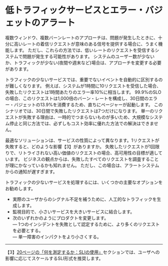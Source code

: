 # 低トラフィックサービスとエラー・バジェットのアラート

複数ウィンドウ、複数バーンレートのアプローチは、問題が発生したときに、十分に高いレートの着信リクエストが意味のある信号を提供する場合に、うまく機能します。
ただし、これらの方法では、低いレートのリクエストを受信するシステムで問題が発生する可能性があります。
システムのユーザー数が少ないか、トラフィックが少ない(夜間や週末など)場合は、アプローチを変更する必要があります。

トラフィックの少ないサービスでは、重要でないイベントを自動的に区別するのが難しくなります。
例えば、システムが1時間に10リクエストを受信した場合、失敗したリクエストは1時間あたりのエラー率10%に相当します。
99.9%のSLOの場合、このリクエストは1,000倍のバーン・レートを構成し、30日間のエラー・バジェットの13.9%を消費するため、直ちにページャーが起動します。
このシナリオでは、30日間で失敗したリクエストは7つだけになります。
単一のリクエストが失敗する理由は、一時的でつまらないものが多いため、大規模なシステム停止と同じ方法では、必ずしもコスト効率に優れた方法での解決はできません。

最適なソリューションは、サービスの性質によって異なります。1リクエストが失敗すると、どのような影響【3】がありますか。
失敗したリクエストが1回限りで、リトライされない高い価値のリクエストの場合、高可用性の目標が適しています。
ビジネスの観点からは、失敗したすべてのリクエストを調査することが理にかなっているかも知れません。
ただし、この場合は、アラートシステムからの通知が遅すぎます。

トラフィックの少ないサービスを処理するには、いくつかの主要なオプションをお勧めします。

* 実際のユーザからのシグナル不足を補うために、人工的なトラフィックを生成します。
* 監視目的で、小さいサービスを大きいサービスに結合します。
* 次のいずれかのようにプロダクトを変更します。  
    — 1つのインシデントを失敗として認定するために、より多くのリクエストを必要とする。  
    — 単一障害のインパクトをより小さくする。

----------
【3】[20ページの「何を測定するか：SLIの使用」](../../02_implementing-slos/02_02_getting-started/README.md#何を測定するか：SLIの使用)セクションでは、ユーザへの影響に応じてスケールするSLI形式を推奨します。
